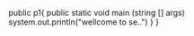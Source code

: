  public p1{
       public static void main (string [] args)
 system.out.println("wellcome to se..")
 }
 }
